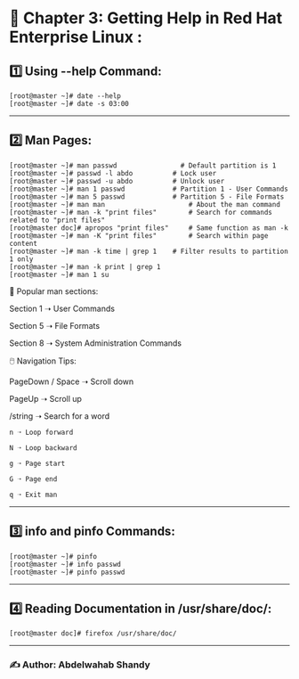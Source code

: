 # 📁 Chapter 3: Getting Help in Red Hat Enterprise Linux :

## 1️⃣ Using --help Command: 

```
[root@master ~]# date --help
[root@master ~]# date -s 03:00
```

---

## 2️⃣ Man Pages:
```
[root@master ~]# man passwd 			   # Default partition is 1
[root@master ~]# passwd -l abdo 		 # Lock user
[root@master ~]# passwd -u abdo 		 # Unlock user
[root@master ~]# man 1 passwd 			 # Partition 1 - User Commands
[root@master ~]# man 5 passwd 			 # Partition 5 - File Formats
[root@master ~]# man man 				     # About the man command
[root@master ~]# man -k "print files" 		 # Search for commands related to "print files"
[root@master doc]# apropos "print files" 	 # Same function as man -k
[root@master ~]# man -K "print files" 		 # Search within page content
[root@master ~]# man -k time | grep 1	 # Filter results to partition 1 only
[root@master ~]# man -k print | grep 1
[root@master ~]# man 1 su
```
📌 Popular man sections:

Section 1 ➝ User Commands

Section 5 ➝ File Formats

Section 8 ➝ System Administration Commands

🖱️ Navigation Tips:

PageDown / Space ➝ Scroll down

PageUp ➝ Scroll up

/string ➝ Search for a word
```
n ➝ Loop forward

N ➝ Loop backward

g ➝ Page start

G ➝ Page end

q ➝ Exit man
```
---

## 3️⃣ info and pinfo Commands:

```
[root@master ~]# pinfo
[root@master ~]# info passwd
[root@master ~]# pinfo passwd
```
---

## 4️⃣ Reading Documentation in /usr/share/doc/:
```
[root@master doc]# firefox /usr/share/doc/
```
---

### ✍️ Author: Abdelwahab Shandy
